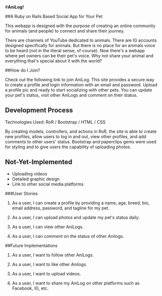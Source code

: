 #**AniLog!**

##A Ruby on Rails Based Social App for Your Pet

This webapp is designed with the purpose of creating an online community for animals (and people) to connect and share their journey.

There are channels of YouTube dedicated to animals.  There are IG accounts designed specifically for animals.  But there is no place for an animals voice to be heard (not in the literal sense, of course).  Now there's a webapp where pet owners can be their pet's voice.  Why not share your animal and everything that's special about it with the world?

##How do I Join?

Check out the following link to join AniLog.  This site provides a secure way to create a profile and login information with an email and password.  Upload a profile pic and ready to start socializing with other pets.  You can update your pet's status,  visit other AniLogs and comment on their status.

## Development Process

Technologies Used: RoR / Bootstrap / HTML / CSS

By creating models, controllers, and actions in RoR, the site is able to create new profiles, allow users to log in and out, view other profiles, and add comments to other users' status.  Bootstrap and paperclips gems were used for styling and to give users the capability of uploading photos.  

## Not-Yet-Implemented

* Uploading videos
* Detailed graphic design
* Link to other social media platforms

###User Stories

1. As a user, I can create a profile by providing a name, age, breed, bio, email address, password, and tagline for my pet.

2. As a user, I can upload photos and update my pet's status daily.

3. As a user, I can view other AniLogs.

4. As a user, I can comment on the status of other Anilogs.

##Future Implementations

1. As a user, I want to follow other AniLogs.

2. As a user, I want to like other Anilogs.

3. As a user, I want to upload videos.

4. As a user, I want to share my AniLog on other platforms such as Facebook, IG, etc.
